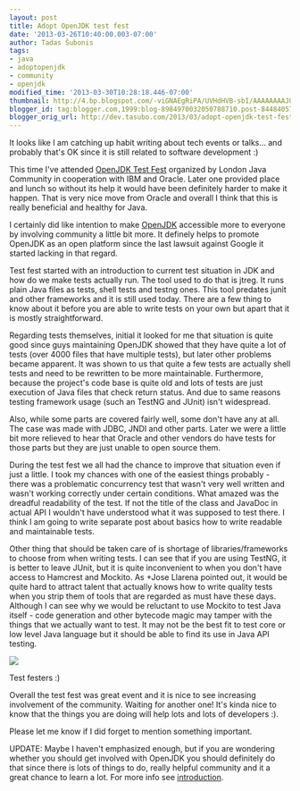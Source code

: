 ```yaml
---
layout: post
title: Adopt OpenJDK test fest
date: '2013-03-26T10:40:00.003-07:00'
author: Tadas Šubonis
tags:
- java
- adoptopenjdk
- community
- openjdk
modified_time: '2013-03-30T10:28:18.446-07:00'
thumbnail: http://4.bp.blogspot.com/-viGNAEgRiPA/UVHdHVB-sbI/AAAAAAAAJ00/F9Y58Nm5L-I/s72-c/IMG_20130323_123354.jpg
blogger_id: tag:blogger.com,1999:blog-8984970032050788710.post-8448405701821445812
blogger_orig_url: http://dev.tasubo.com/2013/03/adopt-openjdk-test-fest.html
---
```

  

It looks like I am catching up habit writing about tech events or talks... and probably that's OK since it is still related to software development :)

This time I've attended [OpenJDK Test Fest](http://www.meetup.com/Londonjavacommunity/events/107500552/) organized by London Java Community in cooperation with IBM and Oracle. Later one provided place and lunch so without its help it would have been definitely harder to make it happen. That is very nice move from Oracle and overall I think that this is really beneficial and healthy for Java.

I certainly did like intention to make [OpenJDK](http://openjdk.java.net/) accessible more to everyone by involving community a little bit more. It definely helps to promote OpenJDK as an open platform since the last lawsuit against Google it started lacking in that regard.

Test fest started with an introduction to current test situation in JDK and how do we make tests actually run. The tool used to do that is jtreg. It runs plain Java files as tests, shell tests and testng ones. This tool predates junit and other frameworks and it is still used today. There are a few thing to know about it before you are able to write tests on your own but apart that it is mostly straightforward.

Regarding tests themselves, initial it looked for me that situation is quite good since guys maintaining OpenJDK showed that they have quite a lot of tests (over 4000 files that have multiple tests), but later other problems became apparent. It was shown to us that quite a few tests are actually shell tests and need to be rewritten to be more maintainable. Furthermore, because the project's code base is quite old and lots of tests are just execution of Java files that check return status. And due to same reasons testing framework usage (such an TestNG and JUnit) isn't widespread.

Also, while some parts are covered fairly well, some don't have any at all. The case was made with JDBC, JNDI and other parts. Later we were a little bit more relieved to hear that Oracle and other vendors do have tests for those parts but they are just unable to open source them.

During the test fest we all had the chance to improve that situation even if just a little. I took my chances with one of the easiest things probably - there was a problematic concurrency test that wasn't very well written and wasn't working correctly under certain conditions. What amazed was the dreadful readability of the test. If not the title of the class and JavaDoc in actual API I wouldn't have understood what it was supposed to test there. I think I am going to write separate post about basics how to write readable and maintainable tests.

Other thing that should be taken care of is shortage of libraries/frameworks to choose from when writing tests. I can see that if you are using TestNG, it is better to leave JUnit, but it is quite inconvenient to when you don't have access to Hamcrest and Mockito. As +Jose Llarena pointed out, it would be quite hard to attract talent that actually knows how to write quality tests when you strip them of tools that are regarded as must have these days. Although I can see why we would be reluctant to use Mockito to test Java itself - code generation and other bytecode magic may tamper with the things that we actually want to test. It may not be the best fit to test core or low level Java language but it should be able to find its use in Java API testing.


[![](http://4.bp.blogspot.com/-viGNAEgRiPA/UVHdHVB-sbI/AAAAAAAAJ00/F9Y58Nm5L-I/s1600/IMG_20130323_123354.jpg)](http://4.bp.blogspot.com/-viGNAEgRiPA/UVHdHVB-sbI/AAAAAAAAJ00/F9Y58Nm5L-I/s1600/IMG_20130323_123354.jpg)

Test festers :)

Overall the test fest was great event and it is nice to see increasing involvement of the community. Waiting for another one! It's kinda nice to know that the things you are doing will help lots and lots of developers :).

Please let me know if I did forget to mention something important.  

UPDATE: Maybe I haven't emphasized enough, but if you are wondering whether you should get involved with OpenJDK you should definitely do that since there is lots of things to do, really helpful community and it a great chance to learn a lot. For more info see [introduction](http://java.net/projects/adoptopenjdk/pages/AdoptOpenJDK#Introduction).
